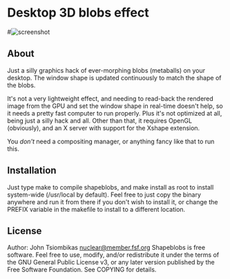 Desktop 3D blobs effect
=======================

#![screenshot](http://nuclear.mutantstargoat.com/sw/misc/shapeblobs_shot.png)

About
-----
Just a silly graphics hack of ever-morphing blobs (metaballs) on your desktop.
The window shape is updated continuously to match the shape of the blobs.

It's not a very lightweight effect, and needing to read-back the rendered image
from the GPU and set the window shape in real-time doesn't help, so it needs a
pretty fast computer to run properly. Plus it's not optimized at all, being just
a silly hack and all. Other than that, it requires OpenGL (obviously), and an X
server with support for the Xshape extension.

You *don't* need a compositing manager, or anything fancy like that to run this.

Installation
------------
Just type make to compile shapeblobs, and make install as root to install
system-wide (/usr/local by default). Feel free to just copy the binary anywhere
and run it from there if you don't wish to install it, or change the PREFIX
variable in the makefile to install to a different location.

License
-------
Author: John Tsiombikas <nuclear@member.fsf.org>
Shapeblobs is free software. Feel free to use, modify, and/or redistribute it
under the terms of the GNU General Public License v3, or any later version
published by the Free Software Foundation. See COPYING for details.
